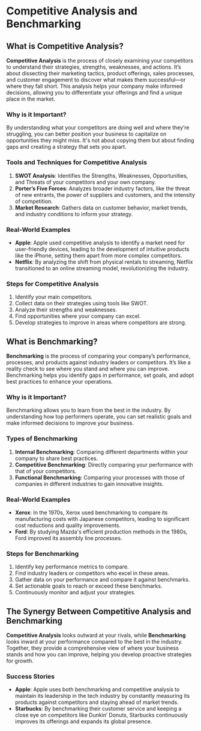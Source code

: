 # Competitive Analysis and Benchmarking

## What is Competitive Analysis?

**Competitive Analysis** is the process of closely examining your competitors to understand their strategies, strengths, weaknesses, and actions. It’s about dissecting their marketing tactics, product offerings, sales processes, and customer engagement to discover what makes them successful—or where they fall short. This analysis helps your company make informed decisions, allowing you to differentiate your offerings and find a unique place in the market.

### Why is it Important?

By understanding what your competitors are doing well and where they’re struggling, you can better position your business to capitalize on opportunities they might miss. It's not about copying them but about finding gaps and creating a strategy that sets you apart.

### Tools and Techniques for Competitive Analysis

1. **SWOT Analysis**: Identifies the Strengths, Weaknesses, Opportunities, and Threats of your competitors and your own company.
2. **Porter’s Five Forces**: Analyzes broader industry factors, like the threat of new entrants, the power of suppliers and customers, and the intensity of competition.
3. **Market Research**: Gathers data on customer behavior, market trends, and industry conditions to inform your strategy.

### Real-World Examples

- **Apple**: Apple used competitive analysis to identify a market need for user-friendly devices, leading to the development of intuitive products like the iPhone, setting them apart from more complex competitors.
- **Netflix**: By analyzing the shift from physical rentals to streaming, Netflix transitioned to an online streaming model, revolutionizing the industry.

### Steps for Competitive Analysis

1. Identify your main competitors.
2. Collect data on their strategies using tools like SWOT.
3. Analyze their strengths and weaknesses.
4. Find opportunities where your company can excel.
5. Develop strategies to improve in areas where competitors are strong.

## What is Benchmarking?

**Benchmarking** is the process of comparing your company’s performance, processes, and products against industry leaders or competitors. It’s like a reality check to see where you stand and where you can improve. Benchmarking helps you identify gaps in performance, set goals, and adopt best practices to enhance your operations.

### Why is it Important?

Benchmarking allows you to learn from the best in the industry. By understanding how top performers operate, you can set realistic goals and make informed decisions to improve your business.

### Types of Benchmarking

1. **Internal Benchmarking**: Comparing different departments within your company to share best practices.
2. **Competitive Benchmarking**: Directly comparing your performance with that of your competitors.
3. **Functional Benchmarking**: Comparing your processes with those of companies in different industries to gain innovative insights.

### Real-World Examples

- **Xerox**: In the 1970s, Xerox used benchmarking to compare its manufacturing costs with Japanese competitors, leading to significant cost reductions and quality improvements.
- **Ford**: By studying Mazda's efficient production methods in the 1980s, Ford improved its assembly line processes.

### Steps for Benchmarking

1. Identify key performance metrics to compare.
2. Find industry leaders or competitors who excel in these areas.
3. Gather data on your performance and compare it against benchmarks.
4. Set actionable goals to reach or exceed these benchmarks.
5. Continuously monitor and adjust your strategies.

## The Synergy Between Competitive Analysis and Benchmarking

**Competitive Analysis** looks outward at your rivals, while **Benchmarking** looks inward at your performance compared to the best in the industry. Together, they provide a comprehensive view of where your business stands and how you can improve, helping you develop proactive strategies for growth.

### Success Stories

- **Apple**: Apple uses both benchmarking and competitive analysis to maintain its leadership in the tech industry by constantly measuring its products against competitors and staying ahead of market trends.
- **Starbucks**: By benchmarking their customer service and keeping a close eye on competitors like Dunkin’ Donuts, Starbucks continuously improves its offerings and expands its global presence.



